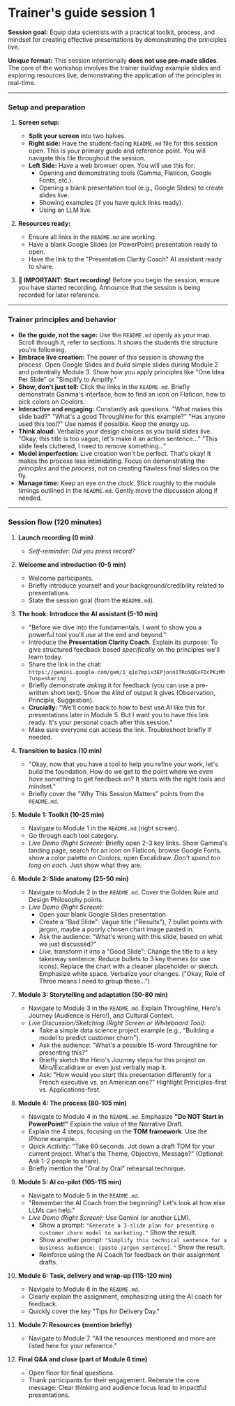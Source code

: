 # Trainer's guide session 1

**Session goal:** Equip data scientists with a practical toolkit, process, and mindset for creating effective presentations by demonstrating the principles live.

**Unique format:** This session intentionally **does not use pre-made slides**. The core of the workshop involves the trainer *building* example slides and exploring resources live, demonstrating the application of the principles in real-time.

---

### **Setup and preparation**

1.  **Screen setup:**
    * **Split your screen** into two halves.
    * **Right side:** Have the student-facing `README.md` file for this session open. This is your primary guide and reference point. You will navigate this file throughout the session.
    * **Left Side:** Have a web browser open. You will use this for:
        * Opening and demonstrating tools (Gamma, Flaticon, Google Fonts, etc.).
        * Opening a blank presentation tool (e.g., Google Slides) to create slides live.
        * Showing examples (if you have quick links ready).
        * Using an LLM live.

2.  **Resources ready:**
    * Ensure all links in the `README.md` are working.
    * Have a blank Google Slides (or PowerPoint) presentation ready to open.
    * Have the link to the "Presentation Clarity Coach" AI assistant ready to share.

3.  **🔴 IMPORTANT: Start recording!** Before you begin the session, ensure you have started recording. Announce that the session is being recorded for later reference.

---

### **Trainer principles and behavior**

* **Be the guide, not the sage:** Use the `README.md` openly as your map. Scroll through it, refer to sections. It shows the students the structure you're following.
* **Embrace live creation:** The power of this session is *showing* the process. Open Google Slides and *build* simple slides during Module 2 and potentially Module 3. Show how you apply principles like "One Idea Per Slide" or "Simplify to Amplify."
* **Show, don't just tell:** Click the links in the `README.md`. Briefly demonstrate Gamma's interface, how to find an icon on Flaticon, how to pick colors on Coolors.
* **Interactive and engaging:** Constantly ask questions. "What makes this slide bad?" "What's a good Throughline for this example?" "Has anyone used this tool?" Use names if possible. Keep the energy up.
* **Think aloud:** Verbalize your design choices as you build slides live. "Okay, this title is too vague, let's make it an action sentence..." "This slide feels cluttered, I need to remove something..."
* **Model imperfection:** Live creation won't be perfect. That's okay! It makes the process less intimidating. Focus on demonstrating the *principles* and the *process*, not on creating flawless final slides on the fly.
* **Manage time:** Keep an eye on the clock. Stick roughly to the module timings outlined in the `README.md`. Gently move the discussion along if needed.

---

### **Session flow (120 minutes)**

1.  **Launch recording (0 min)**
    * *Self-reminder: Did you press record?*

2.  **Welcome and introduction (0-5 min)**
    * Welcome participants.
    * Briefly introduce yourself and your background/credibility related to presentations.
    * State the session goal (from the `README.md`).

3.  **The hook: Introduce the AI assistant (5-10 min)**
    * "Before we dive into the fundamentals, I want to show you a powerful tool you'll use at the end and beyond."
    * Introduce the **Presentation Clarity Coach**. Explain its purpose: To give structured feedback based *specifically* on the principles we'll learn today.
    * Share the link in the chat: `https://gemini.google.com/gem/1_q1o7mpix3EPjonn1TRoSQExFDcPKzMh?usp=sharing`
    * Briefly demonstrate *asking* it for feedback (you can use a pre-written short text). Show the *kind* of output it gives (Observation, Principle, Suggestion).
    * **Crucially:** "We'll come back to *how* to best use AI like this for presentations later in Module 5. But I want you to have this link ready. It's your personal coach after this session."
    * Make sure everyone can access the link. Troubleshoot briefly if needed.

4.  **Transition to basics (10 min)**
    * "Okay, now that you have a tool to help you refine your work, let's build the foundation. How do we get to the point where we even *have* something to get feedback on? It starts with the right tools and mindset."
    * Briefly cover the "Why This Session Matters" points from the `README.md`.

5.  **Module 1: Toolkit (10-25 min)**
    * Navigate to Module 1 in the `README.md` (right screen).
    * Go through each tool category.
    * *Live Demo (Right Screen):* Briefly open 2-3 key links. Show Gamma's landing page, search for an icon on Flaticon, browse Google Fonts, show a color palette on Coolors, open Excalidraw. *Don't spend too long on each.* Just show what they are.

6.  **Module 2: Slide anatomy (25-50 min)**
    * Navigate to Module 2 in the `README.md`. Cover the Golden Rule and Design Philosophy points.
    * *Live Demo (Right Screen):*
        * Open your blank Google Slides presentation.
        * Create a "Bad Slide": Vague title ("Results"), 7 bullet points with jargon, maybe a poorly chosen chart image pasted in.
        * Ask the audience: "What's wrong with this slide, based on what we just discussed?"
        * *Live*, transform it into a "Good Slide": Change the title to a key takeaway sentence. Reduce bullets to 3 key themes (or use icons). Replace the chart with a cleaner placeholder or sketch. Emphasize white space. Verbalize your changes. ("Okay, Rule of Three means I need to group these...")

7.  **Module 3: Storytelling and adaptation (50-80 min)**
    * Navigate to Module 3 in the `README.md`. Explain Throughline, Hero's Journey (Audience is Hero!), and Cultural Context.
    * *Live Discussion/Sketching (Right Screen or Whiteboard Tool):*
        * Take a simple data science project example (e.g., "Building a model to predict customer churn").
        * Ask the audience: "What's a possible 15-word Throughline for presenting this?"
        * Briefly sketch the Hero's Journey steps for this project on Miro/Excalidraw or even just verbally map it.
        * Ask: "How would you *start* this presentation differently for a French executive vs. an American one?" Highlight Principles-first vs. Applications-first.

8.  **Module 4: The process (80-105 min)**
    * Navigate to Module 4 in the `README.md`. Emphasize **"Do NOT Start in PowerPoint!"** Explain the value of the Narrative Draft.
    * Explain the 4 steps, focusing on the **TOM framework**. Use the iPhone example.
    * *Quick Activity:* "Take 60 seconds. Jot down a draft TOM for your current project. What's the Theme, Objective, Message?" (Optional: Ask 1-2 people to share).
    * Briefly mention the "Oral by Oral" rehearsal technique.

9.  **Module 5: AI co-pilot (105-115 min)**
    * Navigate to Module 5 in the `README.md`.
    * "Remember the AI Coach from the beginning? Let's look at how else LLMs can help."
    * *Live Demo (Right Screen):* Use Gemini (or another LLM).
        * Show a prompt: `"Generate a 3-slide plan for presenting a customer churn model to marketing."` Show the result.
        * Show another prompt: `"Simplify this technical sentence for a business audience: [paste jargon sentence]."` Show the result.
        * Reinforce using the AI Coach for feedback on their assignment drafts.

10. **Module 6: Task, delivery and wrap-up (115-120 min)**
    * Navigate to Module 6 in the `README.md`.
    * Clearly explain the assignment, emphasizing using the AI coach for feedback.
    * Quickly cover the key "Tips for Delivery Day."

11. **Module 7: Resources (mention briefly)**
    * Navigate to Module 7. "All the resources mentioned and more are listed here for your reference."

12. **Final Q&A and close (part of Module 6 time)**
    * Open floor for final questions.
    * Thank participants for their engagement. Reiterate the core message: Clear thinking and audience focus lead to impactful presentations.